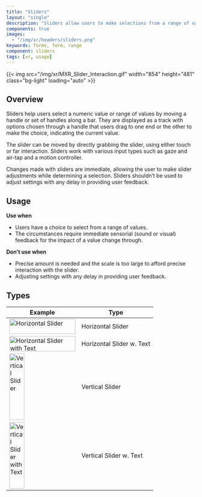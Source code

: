 ```yaml
---
title: "Sliders"
layout: "single"
description: "Sliders allow users to make selections from a range of values."
components: true
images:
  - "/img/xr/headers/sliders.png"
keywords: forms, form, range
component: sliders
tags: [xr, usage]
---
```


{{< img src="/img/xr/MXR_Slider_Interaction.gif" width="854" height="481" class="bg-light" loading="auto" >}}

## Overview

Sliders help users select a numeric value or range of values by moving a handle or set of handles along a bar. They are displayed as a track with options chosen through a handle that users drag to one end or the other to make the choice, indicating the current value.

The slider can be moved by directly grabbing the slider, using either touch or far interaction. Sliders work with various input types such as gaze and air-tap and a motion controller.

Changes made with sliders are immediate, allowing the user to make slider adjustments while determining a selection. Sliders shouldn’t be used to adjust settings with any delay in providing user feedback.

## Usage

**Use when**

- Users have a choice to select from a range of values.
- The circumstances require immediate sensorial (sound or visual) feedback for the impact of a value change through.

**Don't use when**

- Precise amount is needed and the scale is too large to afford precise interaction with the slider.
- Adjusting settings with any delay in providing user feedback.

## Types

<table class="table table-bordered">
  <thead class="thead-light">
    <tr>
      <th>Example</th>
      <th>Type </th>
    </tr>
  </thead>
  <tbody>
    <tr>
      <td><img src="/img/xr/Slider_Horizontal.png" alt="Horizontal Slider" width="176" height="40"></td>
      <td>Horizontal Slider</td>
    </tr>
    <tr>
      <td><img src="/img/xr/Slider_Horizontal_Text.png" alt="Horizontal Slider with Text" width="176" height="40"></td>
      <td>Horizontal Slider w. Text</td>
    </tr>
    <tr>
      <td><img src="/img/xr/Slider_Vertical.png" alt="Vertical Slider" width="40" height="176"></td>
      <td>Vertical Slider</td>
    </tr>
    <tr>
      <td><img src="/img/xr/Slider_Vertical_Text.png" alt="Vertical Slider with Text" width="40" height="176"></td>
      <td>Vertical Slider w. Text</td>
    </tr>
  </tbody>
</table>
